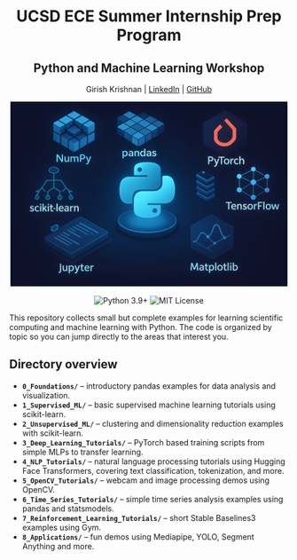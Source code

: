 <h1 align="center">UCSD ECE Summer Internship Prep Program</h1>
<h2 align="center">Python and Machine Learning Workshop</h2>
<p align="center">Girish Krishnan | <a href="https://www.linkedin.com/in/girk">LinkedIn</a> | <a href="https://github.com/Girish-Krishnan">GitHub</a></p>

<p align="center">
    <img src="./assets/main_image.png" alt="" width="500"/>
</p>

<p align="center">
    <img src="https://img.shields.io/badge/python-3.9%2B-blue.svg" alt="Python 3.9+"/>
    <img src="https://img.shields.io/badge/license-MIT-green.svg" alt="MIT License"/>
</p>

This repository collects small but complete examples for learning scientific computing and machine learning with Python. The code is organized by topic so you can jump directly to the areas that interest you.

## Directory overview
- **`0_Foundations/`** – introductory pandas examples for data analysis and visualization.
- **`1_Supervised_ML/`** – basic supervised machine learning tutorials using scikit-learn.
- **`2_Unsupervised_ML/`** – clustering and dimensionality reduction examples with scikit-learn.
- **`3_Deep_Learning_Tutorials/`** – PyTorch based training scripts from simple MLPs to transfer learning.
- **`4_NLP_Tutorials/`** – natural language processing tutorials using Hugging Face Transformers, covering text classification, tokenization, and more.
- **`5_OpenCV_Tutorials/`** – webcam and image processing demos using OpenCV.
- **`6_Time_Series_Tutorials/`** – simple time series analysis examples using pandas and statsmodels.
- **`7_Reinforcement_Learning_Tutorials/`** – short Stable Baselines3 examples using Gym.
- **`8_Applications/`** – fun demos using Mediapipe, YOLO, Segment Anything and more.
